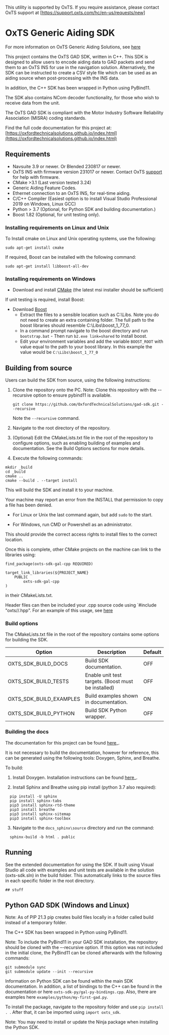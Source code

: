 This utility is supported by OxTS. If you require assistance, please contact OxTS support at [https://support.oxts.com/hc/en-us/requests/new]

# OxTS Generic Aiding SDK

For more information on OxTS Generic Aiding Solutions, see [here](https://www.oxts.com/what-is-generic-aiding/)

This project contains the OxTS GAD SDK, written in C++. This SDK is designed to allow users to encode aiding data to GAD packets and send them to an OxTS INS for use in the navigation solution. Alternatively, the SDK can be instructed to create a CSV style file which can be used as an aiding source when post-processing with the INS data.

In addition, the C++ SDK has been wrapped in Python using PyBind11.

The SDK also contains NCom decoder functionality, for those who wish to receive data from the unit.

The OxTS GAD SDK is compliant with the Motor Industry Software Reliability Association (MISRA) coding standards.

Find the full code documentation for this project at: [https://oxfordtechnicalsolutions.github.io/index.html](https://oxfordtechnicalsolutions.github.io/index.html)

## Requirements

- Navsuite 3.9 or newer. Or Blended 230817 or newer.
- OxTS INS with firmware version 231017 or newer. Contact OxTS [support](https://support.oxts.com/hc/en-us/requests/new) for help with firmware.
- CMake >3.1 (Last version tested 3.24)
- Generic Aiding Feature Codes.
- Ethernet connection to an OxTS INS, for real-time aiding.
- C/C++ Compiler (Easiest option is to install Visual Studio Professional 2019 on Windows, Linux GCC)
- Python > 3.7 (Optional, for Python SDK and building documentation.)
- Boost 1.82 (Optional, for unit testing only).

### Installing requirements on Linux and Unix

To Install cmake on Linux and Unix operating systems, use the following:
```
sudo apt-get install cmake
```

If required, Boost can be installed with the following command:
```
sudo apt-get install libboost-all-dev
```

### Installing requirements on Windows 

- Download and install [CMake](https://cmake.org/download/) (the latest msi installer should be sufficient)

If unit testing is required, install Boost:
- Download [Boost](https://www.boost.org/users/download/)
  - Extract the files to a sensible location such as C:\Libs. Note you do not need to create an extra containing folder. The full path to the boost libraries should resemble C:\Libs\boost_1_77_0.
  - In a command prompt navigate to the boost directory and run ``` bootstrap.bat ``` - Then run ```b2.exe link=shared``` to install boost.
  - Edit your environment variables and add the variable ```BOOST_ROOT``` with value equal to the path to your boost library. In this example the value would be ```C:\Libs\boost_1_77_0```

## Building from source

Users can build the SDK from source, using the following instructions:

1. Clone the repository onto the PC. Note: Clone this repository with the --recursive option to ensure pybind11 is available. 

   ```git clone https://github.com/OxfordTechnicalSolutions/gad-sdk.git --recursive```

	Note the `--recursive` command.

2. Navigate to the root directory of the repository.

3. (Optional) Edit the CMakeLists.txt file in the root of the repository to configure options, such as enabling building of examples and documentation. See the Build Options sections for more details.

4. Execute the following commands:

```
mkdir _build
cd _build 
cmake ..
cmake --build . --target install
```
This will build the SDK and install it to your machine.

Your machine may report an error from the INSTALL that permission to copy a file has been denied. 

* For Linux or Unix the last command again, but add `sudo` to the start. 

* For Windows, run CMD or Powershell as an administrator.

This should provide the correct access rights to install files to the correct location. 

Once this is complete, other CMake projects on the machine can link to the libraries using:

```
find_package(oxts-sdk-gal-cpp REQUIRED)

target_link_libraries(${PROJECT_NAME} 
    PUBLIC
        oxts-sdk-gal-cpp
)
```
in their CMakeLists.txt.
 
Header files can then be included your .cpp source code using 
`#include "oxts/<oxts-sdk-module>/<filename>.hpp". For an example of this usage, see [here](https://oxfordtechnicalsolutions.github.io/longform/example-my-first-gad.html)


### Build options

The CMakeLists.txt file in the root of the repository contains some options for building the SDK.

| Option | Description | Default |
|-------------|---------------|----|
|OXTS_SDK_BUILD_DOCS|Build SDK documentation.| OFF |
|OXTS_SDK_BUILD_TESTS|Enable unit test targets. (Boost must be installed)| OFF |
|OXTS_SDK_BUILD_EXAMPLES|Build examples shown in documentation.| ON |
|OXTS_SDK_BUILD_PYTHON|Build SDK Python wrapper.| OFF |


### Building the docs

The documentation for this project can be found [here](https://oxfordtechnicalsolutions.github.io/index.html)_.

It is not necessary to build the documentation, however for reference, this can be generated using the following tools: Doxygen, Sphinx, and Breathe. 

To build:


1. Install Doxygen. Installation instructions can be found [here](https://www.doxygen.nl/manual/install.html)_.

2. Install Sphinx and Breathe using pip install (python 3.7 also required):
```
  pip install -U sphinx
  pip install sphinx-tabs
  pip3 install sphinx-rtd-theme
  pip3 install breathe
  pip3 install sphinx-sitemap
  pip3 install sphinx-toolbox

```
3. Navigate to the `docs_sphinx\source` directory and run the command:
```
  sphinx-build -b html . public
```

## Running

See the extended documentation for using the SDK.  If built using Visual Studio all code with examples and unit tests are available in the solution (oxts-sdk.sln) in the build folder.  This automatically links to the source files in each specific folder in the root directory.

	## stuff

## Python GAD SDK (Windows and Linux)

Note: As of PIP 21.3 pip creates build files locally in a folder called build instead of a temporary folder.

The C++ SDK has been wrapped in Python using PyBind11.

Note: To include the PyBind11 in your GAD SDK installation, the repository should be cloned with the –-recursive option. If this option was not included in the initial clone, the PyBind11 can be cloned afterwards with the following commands:
```
git submodule sync 
git submodule update --init --recursive
```

Information on Python SDK can be found within the main SDK documentation. In addition, a list of bindings to the C++ can be found in the documentation or here `oxts-sdk-py/gal-py-bindings.cpp`. Also, there are examples here `examples/python/my-first-gad.py`.

To install the package, navigate to the repository folder and use `pip install . `. After that, it can be imported using `import oxts_sdk`.

Note: You may need to install or update the Ninja package when installing the Python SDK.

